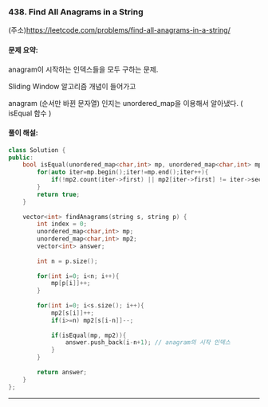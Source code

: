 ### 438. Find All Anagrams in a String
(주소)https://leetcode.com/problems/find-all-anagrams-in-a-string/



#### 문제 요약:

anagram이 시작하는 인덱스들을 모두 구하는 문제.

Sliding Window 알고리즘 개념이 들어가고 

anagram (순서만 바뀐 문자열) 인지는 unordered_map을 이용해서 알아냈다. ( isEqual 함수 )

#### 풀이 해설:



```c++
class Solution {
public:
    bool isEqual(unordered_map<char,int> mp, unordered_map<char,int> mp2) {
        for(auto iter=mp.begin();iter!=mp.end();iter++){
            if(!mp2.count(iter->first) || mp2[iter->first] != iter->second) return false;
        }
        return true;
    }
    
    vector<int> findAnagrams(string s, string p) {
        int index = 0;
        unordered_map<char,int> mp;
        unordered_map<char,int> mp2;
        vector<int> answer;
        
        int n = p.size();
        
        for(int i=0; i<n; i++){
            mp[p[i]]++;
        }
        
        for(int i=0; i<s.size(); i++){
            mp2[s[i]]++;
            if(i>=n) mp2[s[i-n]]--;
            
            if(isEqual(mp, mp2)){
                answer.push_back(i-n+1); // anagram의 시작 인덱스
            }
        }
        
        return answer;
    }
};
```
---
